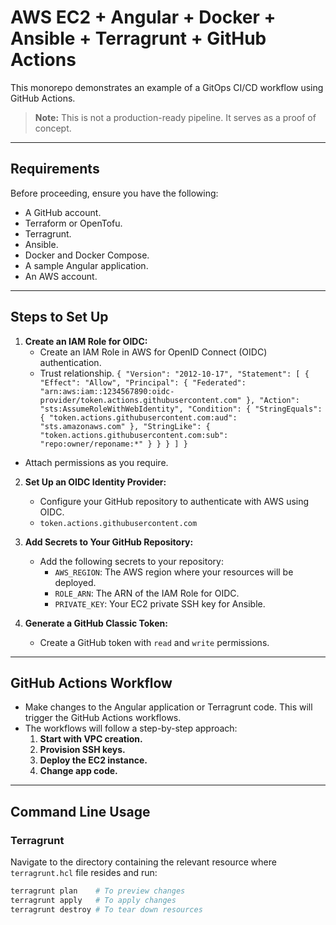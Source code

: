 # AWS EC2 + Angular + Docker + Ansible + Terragrunt + GitHub Actions

This monorepo demonstrates an example of a GitOps CI/CD workflow using GitHub Actions.

> **Note:** This is not a production-ready pipeline. It serves as a proof of concept.

---

## Requirements

Before proceeding, ensure you have the following:

- A GitHub account.
- Terraform or OpenTofu.
- Terragrunt.
- Ansible.
- Docker and Docker Compose.
- A sample Angular application.
- An AWS account.

---

## Steps to Set Up

1. **Create an IAM Role for OIDC:**
   - Create an IAM Role in AWS for OpenID Connect (OIDC) authentication.
   - Trust relationship.
   ``{
    "Version": "2012-10-17",
    "Statement": [
        {
            "Effect": "Allow",
            "Principal": {
                "Federated": "arn:aws:iam::1234567890:oidc-provider/token.actions.githubusercontent.com"
            },
            "Action": "sts:AssumeRoleWithWebIdentity",
            "Condition": {
                "StringEquals": {
                    "token.actions.githubusercontent.com:aud": "sts.amazonaws.com"
                },
                "StringLike": {
                    "token.actions.githubusercontent.com:sub": "repo:owner/reponame:*"
                }
            }
        }
    ]
}``
- Attach permissions as you require.

2. **Set Up an OIDC Identity Provider:**
   - Configure your GitHub repository to authenticate with AWS using OIDC.
   - ``token.actions.githubusercontent.com``

3. **Add Secrets to Your GitHub Repository:**
   - Add the following secrets to your repository:
     - `AWS_REGION`: The AWS region where your resources will be deployed.
     - `ROLE_ARN`: The ARN of the IAM Role for OIDC.
     - `PRIVATE_KEY`: Your EC2 private SSH key for Ansible.

4. **Generate a GitHub Classic Token:**
   - Create a GitHub token with `read` and `write` permissions.

---

## GitHub Actions Workflow

- Make changes to the Angular application or Terragrunt code. This will trigger the GitHub Actions workflows.
- The workflows will follow a step-by-step approach:
  1. **Start with VPC creation.**
  2. **Provision SSH keys.**
  3. **Deploy the EC2 instance.**
  4. **Change app code.**

---

## Command Line Usage

### Terragrunt

Navigate to the directory containing the relevant resource where `terragrunt.hcl` file resides and run:

```bash
terragrunt plan    # To preview changes
terragrunt apply   # To apply changes
terragrunt destroy # To tear down resources
